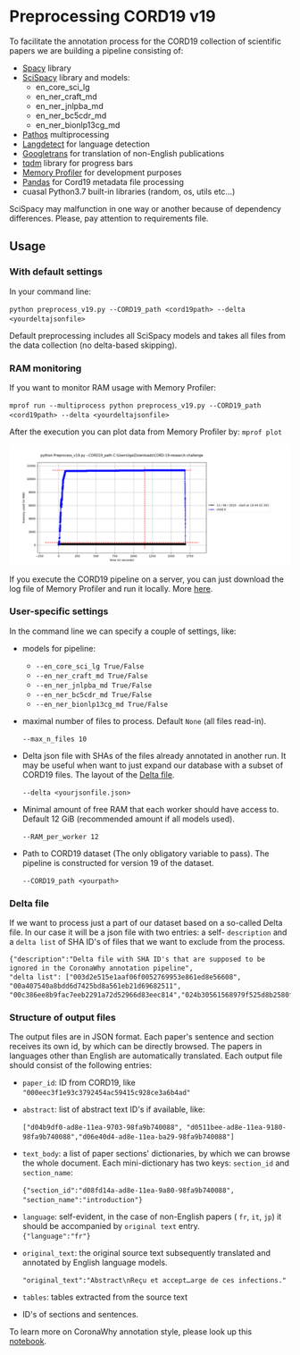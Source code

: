 # Preprocessing CORD19 v19

To facilitate the annotation process for the 
CORD19 collection of scientific papers we are building a pipeline consisting of:

* [Spacy](https://spacy.io/) library
* [SciSpacy](https://allenai.github.io/scispacy/) library and models:
  * en\_core\_sci\_lg
  * en\_ner\_craft\_md
  * en\_ner\_jnlpba\_md
  * en\_ner\_bc5cdr\_md
  * en\_ner\_bionlp13cg\_md
* [Pathos](https://pypi.org/project/pathos/) multiprocessing
* [Langdetect](https://github.com/Mimino666/langdetect) for language detection
* [Googletrans](https://github.com/ssut/py-googletrans) for translation of non-English publications
* [tqdm](https://github.com/tqdm/tqdm) library for progress bars
* [Memory Profiler](https://github.com/pythonprofilers/memory_profiler) for development purposes
* [Pandas](https://pandas.pydata.org/) for Cord19 metadata file processing
* cuasal Python3.7 built-in libraries (random, os, utils etc...)

SciSpacy may malfunction in one way or another because of dependency differences. 
Please, pay attention to requirements file.

## Usage

### With default settings

In your command line:

`python preprocess_v19.py --CORD19_path <cord19path> --delta <yourdeltajsonfile>`
 
Default preprocessing includes all SciSpacy models and takes all files from the data collection (no delta-based skipping). 
 
### RAM monitoring

If you want to monitor RAM usage with Memory Profiler:

`mprof run --multiprocess python preprocess_v19.py --CORD19_path <cord19path> --delta <yourdeltajsonfile>`

After the execution you can plot data from Memory Profiler by:
`mprof plot`

![mprofplotexecution](Pipeline_RAM_singleprocess2.png "Memory Profiler pop-up")

If you execute the CORD19 pipeline on a server, you can just download the log file of Memory Profiler and run it locally. More [here](https://pypi.org/project/memory-profiler/). 

### User-specific settings

In the command line we can specify a couple of settings, like:

* models for pipeline:
  * `--en_core_sci_lg True/False`
  * `--en_ner_craft_md True/False` 
  * `--en_ner_jnlpba_md True/False`
  * `--en_ner_bc5cdr_md True/False`
  * `--en_ner_bionlp13cg_md True/False`

* maximal number of files to process. Default `None` (all files read-in).
    
    `--max_n_files 10`
  
* Delta json file with SHAs of the files already annotated in another run.
It may be useful when want to just expand our database with a subset of CORD19 files. The layout of the [Delta file](#delta-file).

    `--delta <yourjsonfile.json>`

* Minimal amount of free RAM that each worker should have access to. Default 12 GiB (recommended amount if all models used).

    `--RAM_per_worker 12`

* Path to CORD19 dataset (The only obligatory variable to pass). The pipeline is constructed for version 19 of the dataset. 

   `--CORD19_path <yourpath>`

### Delta file

If we want to process just a part of our dataset based on a so-called Delta file. In our case it will be a json file with two entries: 
a self- `description` and a `delta list` of SHA ID's of files that we want to exclude from the process.

    {"description":"Delta file with SHA ID's that are supposed to be ignored in the CoronaWhy annotation pipeline", 
    "delta list": ["003d2e515e1aaf06f0052769953e861ed8e56608", "00a407540a8bdd6d7425bd8a561eb21d69682511", "00c386ee8b9fac7eeb2291a72d52966d83eec814","024b30561568979f525d8b2580f85122c02008a0"]}

### Structure of output files

The output files are in JSON format. Each paper's sentence and section receives its own id, by which can be directly browsed. The papers in languages other than English are automatically translated. Each output file should consist of the following entries:
    	
* `paper_id`: ID from CORD19, like `"000eec3f1e93c3792454ac59415c928ce3a6b4ad"`
    
* `abstract`: list of abstract text ID's if available, like:

    `["d04b9df0-ad8e-11ea-9703-98fa9b740088", "d0511bee-ad8e-11ea-9180-98fa9b740088","d06e40d4-ad8e-11ea-ba29-98fa9b740088"]`
	
* `text_body`: a list of paper sections' dictionaries, by which we can browse the whole document. Each mini-dictionary has two keys: `section_id` and `section_name`:

	`{"section_id":"d08fd14a-ad8e-11ea-9a80-98fa9b740088", "section_name":"introduction"}`
          
* `language`: self-evident, in the case of non-English papers ( `fr`, `it`, `jp`) it should be accompanied by `original text` entry.     
   `{"language":"fr"}`
* `original_text`: the original source text subsequently translated and annotated by English language models.

    `"original_text":"Abstract\nReçu et accept…arge de ces infections."`

* `tables`: tables extracted from the source text

* ID's of sections and sentences.

To learn more on CoronaWhy annotation style, please look up this [notebook]().
